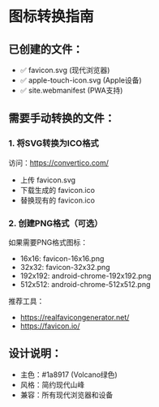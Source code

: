 # 图标转换指南

## 已创建的文件：
- ✅ favicon.svg (现代浏览器)
- ✅ apple-touch-icon.svg (Apple设备)
- ✅ site.webmanifest (PWA支持)

## 需要手动转换的文件：

### 1. 将SVG转换为ICO格式
访问：https://convertico.com/
- 上传 favicon.svg
- 下载生成的 favicon.ico
- 替换现有的 favicon.ico

### 2. 创建PNG格式（可选）
如果需要PNG格式图标：
- 16x16: favicon-16x16.png
- 32x32: favicon-32x32.png
- 192x192: android-chrome-192x192.png
- 512x512: android-chrome-512x512.png

推荐工具：
- https://realfavicongenerator.net/
- https://favicon.io/

## 设计说明：
- 主色：#1a8917 (Volcano绿色)
- 风格：简约现代山峰
- 兼容：所有现代浏览器和设备
